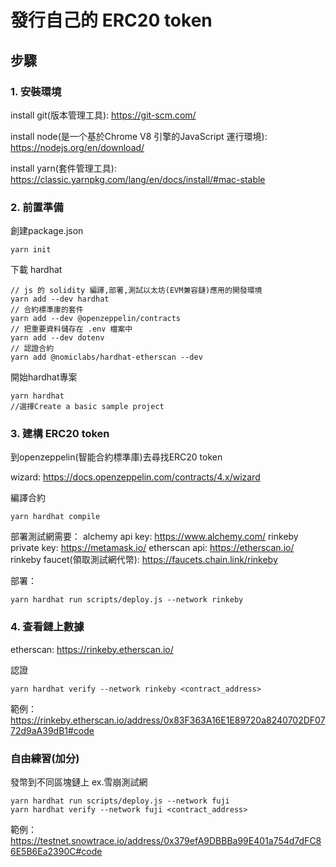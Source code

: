 # 發行自己的 ERC20 token

## 步驟

### 1. 安裝環境
install git(版本管理工具): https://git-scm.com/

install node(是一个基於Chrome V8 引擎的JavaScript 運行環境): https://nodejs.org/en/download/

install yarn(套件管理工具): https://classic.yarnpkg.com/lang/en/docs/install/#mac-stable

### 2. 前置準備
創建package.json
```
yarn init
```
下載 hardhat
```
// js 的 solidity 編譯,部署,測試以太坊(EVM兼容鏈)應用的開發環境
yarn add --dev hardhat
// 合約標準庫的套件
yarn add --dev @openzeppelin/contracts 
// 把重要資料儲存在 .env 檔案中
yarn add --dev dotenv
// 認證合約
yarn add @nomiclabs/hardhat-etherscan --dev
```
開始hardhat專案
```
yarn hardhat
//選擇Create a basic sample project
```

### 3. 建構 ERC20 token
到openzeppelin(智能合約標準庫)去尋找ERC20 token

wizard: https://docs.openzeppelin.com/contracts/4.x/wizard

編譯合約
```
yarn hardhat compile
```

部署測試網需要：
alchemy api key: https://www.alchemy.com/
rinkeby private key: https://metamask.io/
etherscan api: https://etherscan.io/
rinkeby faucet(領取測試網代幣): https://faucets.chain.link/rinkeby

部署：
```
yarn hardhat run scripts/deploy.js --network rinkeby
```

### 4. 查看鏈上數據
etherscan: https://rinkeby.etherscan.io/

認證
```
yarn hardhat verify --network rinkeby <contract_address> 
```

範例：https://rinkeby.etherscan.io/address/0x83F363A16E1E89720a8240702DF0772d9aA39dB1#code

### 自由練習(加分)
發幣到不同區塊鏈上 ex.雪崩測試網
```
yarn hardhat run scripts/deploy.js --network fuji
yarn hardhat verify --network fuji <contract_address> 
```
範例：https://testnet.snowtrace.io/address/0x379efA9DBBBa99E401a754d7dFC86E5B6Ea2390C#code
